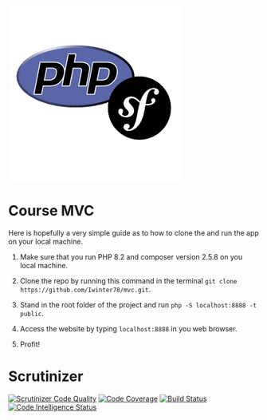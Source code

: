 <img src="./public/img/phpxsymfony.png">

Course MVC
=====================
Here is hopefully a very simple guide as to how to clone the and run the app on your local machine.

1. Make sure that you run PHP 8.2 and composer version 2.5.8 on you local machine.

2. Clone the repo by running this command in the terminal ```git clone https://github.com/Iwinter78/mvc.git```.

3. Stand in the root folder of the project and run ```php -S localhost:8888 -t public```.

4. Access the website by typing ```localhost:8888``` in you web browser.

5. Profit!

Scrutinizer
======================
[![Scrutinizer Code Quality](https://scrutinizer-ci.com/g/Iwinter78/mvc/badges/quality-score.png?b=main)](https://scrutinizer-ci.com/g/Iwinter78/mvc/?branch=main)
[![Code Coverage](https://scrutinizer-ci.com/g/Iwinter78/mvc/badges/coverage.png?b=main)](https://scrutinizer-ci.com/g/Iwinter78/mvc/?branch=main)
[![Build Status](https://scrutinizer-ci.com/g/Iwinter78/mvc/badges/build.png?b=main)](https://scrutinizer-ci.com/g/Iwinter78/mvc/build-status/main)
[![Code Intelligence Status](https://scrutinizer-ci.com/g/Iwinter78/mvc/badges/code-intelligence.svg?b=main)](https://scrutinizer-ci.com/code-intelligence)